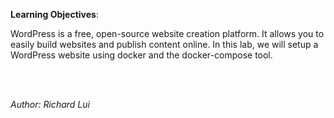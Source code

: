 **Learning Objectives**:

WordPress is a free, open-source website creation platform. It allows you to easily build websites and publish content online. In this lab, we will setup a WordPress website using docker and the docker-compose tool.




<br/><br/>

*Author: Richard Lui*

